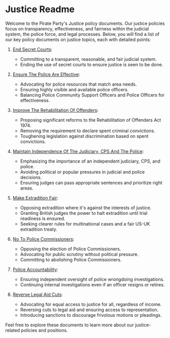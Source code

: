 # Justice Readme

Welcome to the Pirate Party's Justice policy documents. Our justice policies focus on transparency, effectiveness, and fairness within the judicial system, the police force, and legal processes. Below, you will find a list of our key policy documents on justice topics, each with detailed points:

1. [End Secret Courts](Justice/End%20Secret%20Courts.md):
   - Committing to a transparent, reasonable, and fair judicial system.
   - Ending the use of secret courts to ensure justice is seen to be done.
   
2. [Ensure The Police Are Effective](Justice/Ensure%20The%20Police%20Are%20Effective.md):
   - Advocating for police resources that match area needs.
   - Ensuring highly visible and available police officers.
   - Balancing Police Community Support Officers and Police Officers for effectiveness.

3. [Improve The Rehabilitation Of Offenders](Justice/Improve%20The%20Rehabilitation%20Of%20Offenders.md):
   - Proposing significant reforms to the Rehabilitation of Offenders Act 1974.
   - Removing the requirement to declare spent criminal convictions.
   - Toughening legislation against discrimination based on spent convictions.
   
4. [Maintain Independence Of The Judiciary, CPS And The Police](Justice/Maintain%20Independence%20Of%20The%20Judiciary,%20CPS%20And%20The%20Police.md):
   - Emphasizing the importance of an independent judiciary, CPS, and police.
   - Avoiding political or popular pressures in judicial and police decisions.
   - Ensuring judges can pass appropriate sentences and prioritize right areas.
   
5. [Make Extradition Fair](Justice/Make%20Extradition%20Fair.md):
   - Opposing extradition where it's against the interests of justice.
   - Granting British judges the power to halt extradition until trial readiness is ensured.
   - Seeking clearer rules for multinational cases and a fair US-UK extradition treaty.
   
6. [No To Police Commissioners](Justice/No%20To%20Police%20Commissioners.md):
   - Opposing the election of Police Commissioners.
   - Advocating for public scrutiny without political pressure.
   - Committing to abolishing Police Commissioners.

7. [Police Accountability](Justice/Police%20Accountability.md):
   - Ensuring independent oversight of police wrongdoing investigations.
   - Continuing internal investigations even if an officer resigns or retires.

8. [Reverse Legal Aid Cuts](Justice/Reverse%20Legal%20Aid%20Cuts.md):
   - Advocating for equal access to justice for all, regardless of income.
   - Reversing cuts to legal aid and ensuring access to representation.
   - Introducing sanctions to discourage frivolous motions or pleadings.

Feel free to explore these documents to learn more about our justice-related policies and positions.
